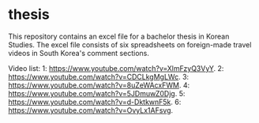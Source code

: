 # thesis
This repository contains an excel file for a bachelor thesis in Korean Studies.
The excel file consists of six spreadsheets on foreign-made travel videos in South Korea's comment sections.

Video list:
1: https://www.youtube.com/watch?v=XlmFzyQ3VyY.
2: https://www.youtube.com/watch?v=CDCLkgMgLWc.
3: https://www.youtube.com/watch?v=8uZeWAcxFWM.
4: https://www.youtube.com/watch?v=5JDmuwZ0Djg.
5: https://www.youtube.com/watch?v=d-DktkwnF5k.
6: https://www.youtube.com/watch?v=OvyLx1AFsvg.
